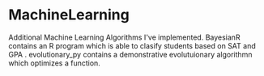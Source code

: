 # MachineLearning
Additional Machine Learning Algorithms I've implemented.
BayesianR contains an R program which is able to clasify students based on SAT and GPA .
evolutionary_py contains a demonstrative evolutuionary algorithmn which optimizes a function. 

